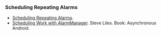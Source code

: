 ### Scheduling Repeating Alarms

  * [Scheduling Repeating Alarms](http://developer.android.com/training/scheduling/alarms.html).
  * [Scheduling Work with AlarmManager](http://www.packtpub.com/sites/default/files/9781783286874_Chapter_07.pdf). Steve Liles. Book: Asynchronous Android.
